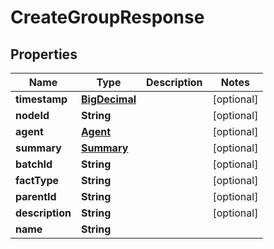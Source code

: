 
# CreateGroupResponse

## Properties
Name | Type | Description | Notes
------------ | ------------- | ------------- | -------------
**timestamp** | [**BigDecimal**](BigDecimal.md) |  |  [optional]
**nodeId** | **String** |  |  [optional]
**agent** | [**Agent**](Agent.md) |  |  [optional]
**summary** | [**Summary**](Summary.md) |  |  [optional]
**batchId** | **String** |  |  [optional]
**factType** | **String** |  |  [optional]
**parentId** | **String** |  |  [optional]
**description** | **String** |  |  [optional]
**name** | **String** |  | 



